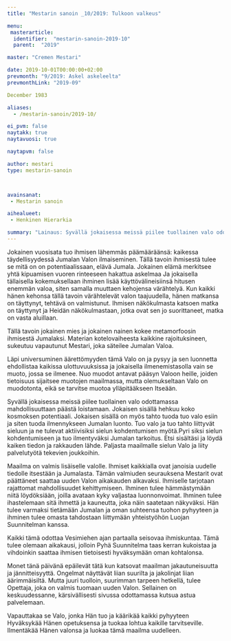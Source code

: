 ```yaml
---
title: "Mestarin sanoin _10/2019: Tulkoon valkeus"

menu:
 masterarticle:
  identifier:  "mestarin-sanoin-2019-10"
  parent:  "2019"

master: "Cremen Mestari"

date: 2019-10-01T00:00:00+02:00
prevmonth: "9/2019: Askel askeleelta"
prevmonthLink: "2019-09"

December 1983

aliases:
  - /mestarin-sanoin/2019-10/

ei_pvm: false
naytakk: true
naytavuosi: true

naytapvm: false

author: mestari
type: mestarin-sanoin



avainsanat:
 - Mestarin sanoin

aihealueet:
 - Henkinen Hierarkia

summary: "Lainaus: Syvällä jokaisessa meissä piilee tuollainen valo odottamassa mahdollisuuttaan päästä loistamaan. Jokaisen sisällä hehkuu koko kosmoksen potentiaali. Jokaisen sisällä on myös tahto tuoda tuo valo esiin ja siten tuoda ilmennykseen Jumalan luonto."
---
```

<p>Jokainen vuosisata tuo ihmisen lähemmäs päämääräänsä: kaikessa täydellisyydessä Jumalan Valon ilmaiseminen. Tällä tavoin ihmisestä tulee se mitä on on potentiaalissaan, elävä Jumala. Jokainen elämä merkitsee yhtä kipuamisen vuoren rinteeseen hakattua askelmaa Ja jokaisella tällaisella kokemuksellaan ihminen lisää käyttövälineisiinsä hitusen enemmän valoa, siten samalla muuttaen kehojensa värähtelyä. Kun kaikki hänen kehonsa tällä tavoin värähtelevät valon taajuudella, hänen matkansa on täyttynyt, tehtävä on valmistunut. Ihmisen näkökulmasta katsoen matka on täyttynyt ja Heidän näkökulmastaan, jotka ovat sen jo suorittaneet, matka on vasta aluillaan.</p>
<p>Tällä tavoin jokainen mies ja jokainen nainen kokee metamorfoosin ihmisestä Jumalaksi. Materian kotelovaiheesta kaikkine rajoituksineen, sukeutuu vapautunut Mestari, joka säteilee Jumalan Valoa.</p>
<p>Läpi universuminen äärettömyyden tämä Valo on ja pysyy ja sen luonnetta ehdollistaa kaikissa ulottuvuuksissa ja jokaisella ilmenemistasolla vain se muoto, jossa se ilmenee. Nuo muodot antavat pääsyn Valoon heille, joiden tietoisuus sijaitsee muotojen maailmassa, mutta olemukseltaan Valo on muodotonta, eikä se tarvitse muotoa ylläpitääkseen Itseään.</p>
<p>Syvällä jokaisessa meissä piilee tuollainen valo odottamassa mahdollisuuttaan päästä loistamaan. Jokaisen sisällä hehkuu koko kosmoksen potentiaali. Jokaisen sisällä on myös tahto tuoda tuo valo esiin ja siten tuoda ilmennykseen Jumalan luonto. Tuo valo ja tuo tahto liittyvät sieluun ja ne tulevat aktiivisiksi sielun kohdentumisen myötä.Pyri siksi sielun kohdentumiseen ja tuo ilmentyväksi Jumalan tarkoitus. Etsi sisältäsi ja löydä kaiken tiedon ja rakkauden lähde. Paljasta maailmalle sielun Valo ja liity palvelutyötä tekevien joukkoihin.</p>
<p>Maailma on valmis lisäiselle valolle. Ihmiset kaikkialla ovat janoisia uudelle tiedolle itsestään ja Jumalasta. Tämän valmiuden seurauksena Mestarit ovat päättäneet saattaa uuden Valon aikakauden alkavaksi. Ihmiselle tarjotaan rajattomat mahdollisuudet kehittymiseen. Ihminen tulee hämmästymään niitä löydöksiään, joilla avataan kyky valjastaa luonnonvoimat. Ihminen tulee ihastelemaan sitä ihmettä ja kauneutta, joka näin saatetaan näkyväksi. Hän tulee varmaksi tietämään Jumalan ja oman suhteensa tuohon pyhyyteen ja ihminen tulee omasta tahdostaan liittymään yhteistyöhön Luojan Suunnitelman kanssa.</p>
<p>Kaikki tämä odottaa Vesimiehen ajan partaalla seisovaa ihmiskuntaa. Tämä tulee olemaan aikakausi, jolloin Pyhä Suunnitelma taas kerran kukoistaa ja vihdoinkin saattaa ihmisen tietoisesti hyväksymään oman kohtalonsa.</p>
<p>Monet tänä päivänä epäilevät tätä kun katsovat maailman jakautuneisuutta ja jännitteisyyttä. Ongelmat näyttävät liian suurilta ja jakolinjat liian äärimmäisiltä. Mutta juuri tuolloin, suurimman tarpeen hetkellä, tulee Opettaja, joka on valmis tuomaan uuden Valon. Sellainen on keskuudessanne, kärsivällisesti sivussa odottamassa kutsua astua palvelemaan.</p>
<p>Vapauttakaa se Valo, jonka Hän tuo ja käärikää kaikki pyhyyteen Hyväksykää Hänen opetuksensa ja tuokaa lohtua kaikille tarvitseville. Ilmentäkää Hänen valonsa ja luokaa tämä maailma uudelleen.</p>